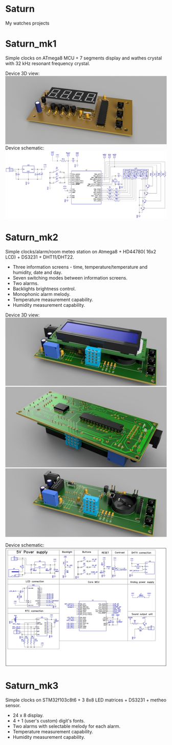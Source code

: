 # Saturn
My watches projects

# Saturn_mk1
Simple clocks on ATmega8 MCU + 7 segments display and wathes crystal with 32 kHz resonant frequency crystal.

Device 3D view:
  ![Top View](ReadmePics/Saturn1_View1.png)
 Device schematic:
   ![Device schematic](Saturn_mk1/Hardware/Schematic.jpg)
    
# Saturn_mk2
Simple clocks/alarm/room meteo station on Atmega8 + HD44780( 16x2 LCD) + DS3231 + DHT11/DHT22.
  - Three information screens - time, temperature/temperature and humidity, date and day.
  - Seven switching modes between information screens.
  - Two alarms.
  - Backlights brightness control.
  - Monophonic alarm melody.
  - Temperature measurement capability.
  - Humidity measurement capability.

 Device 3D view:
    ![Top View](ReadmePics/Saturn2_View1.jpg)
    ![Bottom_View](ReadmePics/Saturn2_View2.jpg)
    ![Top PCB View](ReadmePics/Saturn2_View3.jpg)

 Device schematic:
    ![Device schematic](Saturn_mk2/Hardware/Schematic.png)

# Saturn_mk3
Simple clocks on STM32f103c8t6 + 3 8x8 LED matrices + DS3231 + metheo sensor.
  - 24 x 8 display.
  - 4 + 1 (user's custom) digit's fonts.
  - Two alarms with selectable melody for each alarm.
  - Temperature measurement capability.
  - Humidity measurement capability.

